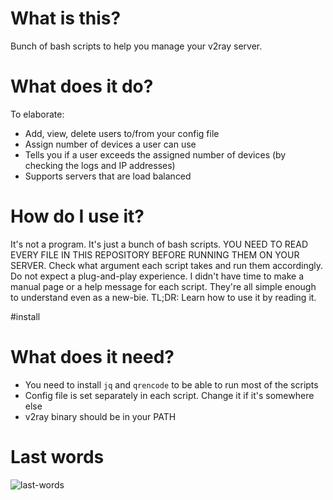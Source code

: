# What is this?
Bunch of bash scripts to help you manage your v2ray server.

# What does it do?
To elaborate:
- Add, view, delete users to/from your config file
- Assign number of devices a user can use 
- Tells you if a user exceeds the assigned number of devices (by checking the logs and IP addresses)
- Supports servers that are load balanced

# How do I use it?
It's not a program. It's just a bunch of bash scripts. YOU NEED TO READ EVERY FILE IN THIS REPOSITORY BEFORE RUNNING THEM ON YOUR SERVER. Check what argument each script takes and run them accordingly. Do not expect a plug-and-play experience. I didn't have time to make a manual page or a help message for each script. They're all simple enough to understand even as a new-bie.
TL;DR: Learn how to use it by reading it.

#install


# What does it need?
- You need to install `jq` and `qrencode` to be able to run most of the scripts
- Config file is set separately in each script. Change it if it's somewhere else
- v2ray binary should be in your PATH

# Last words
![last-words](https://i.imgur.com/wM4U85h.jpg)
